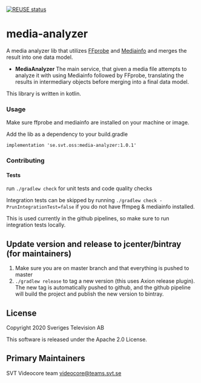 [![REUSE status](https://api.reuse.software/badge/git.fsfe.org/reuse/api)](https://api.reuse.software/info/git.fsfe.org/reuse/api)

media-analyzer
===

A media analyzer lib that utilizes [FFprobe](https://ffmpeg.org/ffprobe.html) and [Mediainfo](https://mediaarea.net/en/MediaInfo) 
and merges the result into one data model. 
 
 - **MediaAnalyzer**
 The main service, that given a media file attempts to analyze it with using Mediainfo followed by FFprobe, translating
 the results in intermediary objects before merging into a final data model. 
 
This library is written in kotlin.

### Usage ###
Make sure ffprobe and mediainfo are installed on your machine or image.

Add the lib as a dependency to your build.gradle


```
implementation 'se.svt.oss:media-analyzer:1.0.1'
```

### Contributing ###

#### Tests ####

run `./gradlew check` for unit tests and code quality checks

Integration tests can be skipped by running `./gradlew check -PrunIntegrationTest=false` if you do not have ffmpeg & mediainfo installed.

This is used currently in the github pipelines, so make sure to run integration tests locally. 
  
## Update version and release to jcenter/bintray (for maintainers)

1. Make sure you are on master branch and that everything is pushed to master
2. `./gradlew release` to tag a new version (this uses Axion release plugin). The new tag is automatically pushed to github,
   and the github pipeline will build the project and publish the new version to bintray.

## License

Copyright 2020 Sveriges Television AB

This software is released under the Apache 2.0 License.

## Primary Maintainers

SVT Videocore team <videocore@teams.svt.se>
